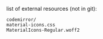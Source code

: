 

list of external resources (not in git):

```
codemirror/
material-icons.css
MaterialIcons-Regular.woff2
```


